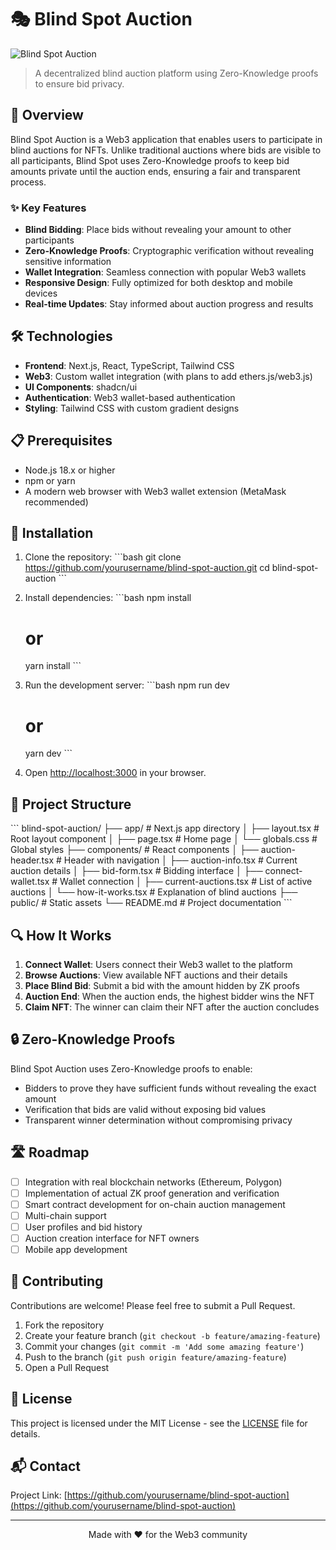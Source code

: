# 🎭 Blind Spot Auction

![Blind Spot Auction](https://github.com/yourusername/blind-spot-auction/raw/main/public/preview.png)

> A decentralized blind auction platform using Zero-Knowledge proofs to ensure bid privacy.

## 🚀 Overview

Blind Spot Auction is a Web3 application that enables users to participate in blind auctions for NFTs. Unlike traditional auctions where bids are visible to all participants, Blind Spot uses Zero-Knowledge proofs to keep bid amounts private until the auction ends, ensuring a fair and transparent process.

### ✨ Key Features

- **Blind Bidding**: Place bids without revealing your amount to other participants
- **Zero-Knowledge Proofs**: Cryptographic verification without revealing sensitive information
- **Wallet Integration**: Seamless connection with popular Web3 wallets
- **Responsive Design**: Fully optimized for both desktop and mobile devices
- **Real-time Updates**: Stay informed about auction progress and results

## 🛠️ Technologies

- **Frontend**: Next.js, React, TypeScript, Tailwind CSS
- **Web3**: Custom wallet integration (with plans to add ethers.js/web3.js)
- **UI Components**: shadcn/ui
- **Authentication**: Web3 wallet-based authentication
- **Styling**: Tailwind CSS with custom gradient designs

## 📋 Prerequisites

- Node.js 18.x or higher
- npm or yarn
- A modern web browser with Web3 wallet extension (MetaMask recommended)

## 🔧 Installation

1. Clone the repository:
   \`\`\`bash
   git clone https://github.com/yourusername/blind-spot-auction.git
   cd blind-spot-auction
   \`\`\`

2. Install dependencies:
   \`\`\`bash
   npm install
   # or
   yarn install
   \`\`\`

3. Run the development server:
   \`\`\`bash
   npm run dev
   # or
   yarn dev
   \`\`\`

4. Open [http://localhost:3000](http://localhost:3000) in your browser.

## 📁 Project Structure

\`\`\`
blind-spot-auction/
├── app/                  # Next.js app directory
│   ├── layout.tsx        # Root layout component
│   ├── page.tsx          # Home page
│   └── globals.css       # Global styles
├── components/           # React components
│   ├── auction-header.tsx    # Header with navigation
│   ├── auction-info.tsx      # Current auction details
│   ├── bid-form.tsx          # Bidding interface
│   ├── connect-wallet.tsx    # Wallet connection
│   ├── current-auctions.tsx  # List of active auctions
│   └── how-it-works.tsx      # Explanation of blind auctions
├── public/               # Static assets
└── README.md             # Project documentation
\`\`\`

## 🔍 How It Works

1. **Connect Wallet**: Users connect their Web3 wallet to the platform
2. **Browse Auctions**: View available NFT auctions and their details
3. **Place Blind Bid**: Submit a bid with the amount hidden by ZK proofs
4. **Auction End**: When the auction ends, the highest bidder wins the NFT
5. **Claim NFT**: The winner can claim their NFT after the auction concludes

## 🔒 Zero-Knowledge Proofs

Blind Spot Auction uses Zero-Knowledge proofs to enable:

- Bidders to prove they have sufficient funds without revealing the exact amount
- Verification that bids are valid without exposing bid values
- Transparent winner determination without compromising privacy

## 🛣️ Roadmap

- [ ] Integration with real blockchain networks (Ethereum, Polygon)
- [ ] Implementation of actual ZK proof generation and verification
- [ ] Smart contract development for on-chain auction management
- [ ] Multi-chain support
- [ ] User profiles and bid history
- [ ] Auction creation interface for NFT owners
- [ ] Mobile app development

## 🤝 Contributing

Contributions are welcome! Please feel free to submit a Pull Request.

1. Fork the repository
2. Create your feature branch (`git checkout -b feature/amazing-feature`)
3. Commit your changes (`git commit -m 'Add some amazing feature'`)
4. Push to the branch (`git push origin feature/amazing-feature`)
5. Open a Pull Request

## 📄 License

This project is licensed under the MIT License - see the [LICENSE](LICENSE) file for details.

## 📬 Contact

Project Link: [https://github.com/yourusername/blind-spot-auction](https://github.com/yourusername/blind-spot-auction)

---

<p align="center">Made with ❤️ for the Web3 community</p>
